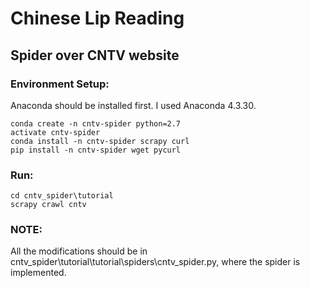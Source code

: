 # Chinese Lip Reading

## Spider over CNTV website

### Environment Setup:
Anaconda should be installed first. I used Anaconda 4.3.30.
```	
conda create -n cntv-spider python=2.7
activate cntv-spider
conda install -n cntv-spider scrapy curl
pip install -n cntv-spider wget pycurl
```

### Run:
```
cd cntv_spider\tutorial
scrapy crawl cntv
```

### NOTE:
All the modifications should be in cntv_spider\tutorial\tutorial\spiders\cntv_spider.py, where the spider is implemented.

